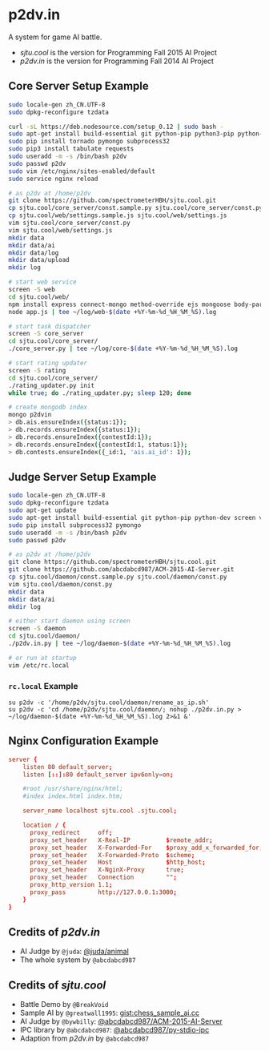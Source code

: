 p2dv.in
=======

A system for game AI battle.

- *sjtu.cool* is the version for Programming Fall 2015 AI Project
- *p2dv.in* is the version for Programming Fall 2014 AI Project

## Core Server Setup Example

```sh
sudo locale-gen zh_CN.UTF-8
sudo dpkg-reconfigure tzdata

curl -sL https://deb.nodesource.com/setup_0.12 | sudo bash -
sudo apt-get install build-essential git python-pip python3-pip python-dev nodejs screen mongodb-server vim nginx npm
sudo pip install tornado pymongo subprocess32
sudo pip3 install tabulate requests
sudo useradd -m -s /bin/bash p2dv
sudo passwd p2dv
sudo vim /etc/nginx/sites-enabled/default
sudo service nginx reload

# as p2dv at /home/p2dv
git clone https://github.com/spectrometerHBH/sjtu.cool.git
cp sjtu.cool/core_server/const.sample.py sjtu.cool/core_server/const.py
cp sjtu.cool/web/settings.sample.js sjtu.cool/web/settings.js
vim sjtu.cool/core_server/const.py
vim sjtu.cool/web/settings.js
mkdir data
mkdir data/ai
mkdir data/log
mkdir data/upload
mkdir log

# start web service
screen -S web
cd sjtu.cool/web/
npm install express connect-mongo method-override ejs mongoose body-parser
node app.js | tee ~/log/web-$(date +%Y-%m-%d_%H_%M_%S).log

# start task dispatcher
screen -S core_server
cd sjtu.cool/core_server/
./core_server.py | tee ~/log/core-$(date +%Y-%m-%d_%H_%M_%S).log

# start rating updater
screen -S rating
cd sjtu.cool/core_server/
./rating_updater.py init
while true; do ./rating_updater.py; sleep 120; done

# create mongodb index
mongo p2dvin
> db.ais.ensureIndex({status:1});
> db.records.ensureIndex({status:1});
> db.records.ensureIndex({contestId:1});
> db.records.ensureIndex({contestId:1, status:1});
> db.contests.ensureIndex({_id:1, 'ais.ai_id': 1});
```

## Judge Server Setup Example

```sh
sudo locale-gen zh_CN.UTF-8
sudo dpkg-reconfigure tzdata
sudo apt-get update
sudo apt-get install build-essential git python-pip python-dev screen vim
sudo pip install subprocess32 pymongo
sudo useradd -m -s /bin/bash p2dv
sudo passwd p2dv

# as p2dv at /home/p2dv
git clone https://github.com/spectrometerHBH/sjtu.cool.git
git clone https://github.com/abcdabcd987/ACM-2015-AI-Server.git
cp sjtu.cool/daemon/const.sample.py sjtu.cool/daemon/const.py
vim sjtu.cool/daemon/const.py
mkdir data
mkdir data/ai
mkdir log

# either start daemon using screen
screen -S daemon
cd sjtu.cool/daemon/
./p2dv.in.py | tee ~/log/daemon-$(date +%Y-%m-%d_%H_%M_%S).log

# or run at startup
vim /etc/rc.local
```

### `rc.local` Example

```
su p2dv -c '/home/p2dv/sjtu.cool/daemon/rename_as_ip.sh'
su p2dv -c 'cd /home/p2dv/sjtu.cool/daemon/; nohup ./p2dv.in.py > ~/log/daemon-$(date +%Y-%m-%d_%H_%M_%S).log 2>&1 &'
```

## Nginx Configuration Example

```conf
server {
    listen 80 default_server;
    listen [::]:80 default_server ipv6only=on;

    #root /usr/share/nginx/html;
    #index index.html index.htm;

    server_name localhost sjtu.cool .sjtu.cool;

    location / {
      proxy_redirect     off;
      proxy_set_header   X-Real-IP          $remote_addr;
      proxy_set_header   X-Forwarded-For    $proxy_add_x_forwarded_for;
      proxy_set_header   X-Forwarded-Proto  $scheme;
      proxy_set_header   Host               $http_host;
      proxy_set_header   X-NginX-Proxy      true;
      proxy_set_header   Connection         "";
      proxy_http_version 1.1;
      proxy_pass         http://127.0.0.1:3000;
    }
}
```

## Credits of *p2dv.in*

- AI Judge by `@juda`: [@juda/animal](https://github.com/juda/animal)
- The whole system by `@abcdabcd987`

## Credits of *sjtu.cool*

- Battle Demo by `@BreakVoid`
- Sample AI by `@greatwall1995`: [gist:chess_sample_ai.cc](https://gist.github.com/abcdabcd987/d6d284227f5c5953c857)
- AI Judge by `@bywbilly`: [@abcdabcd987/ACM-2015-AI-Server](https://github.com/abcdabcd987/ACM-2015-AI-Server)
- IPC library by `@abcdabcd987`: [@abcdabcd987/py-stdio-ipc](https://github.com/abcdabcd987/py-stdio-ipc)
- Adaption from *p2dv.in* by `@abcdabcd987`
